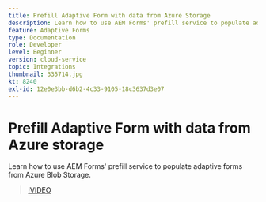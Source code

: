 ```yaml
---
title: Prefill Adaptive Form with data from Azure Storage
description: Learn how to use AEM Forms' prefill service to populate adaptive forms from Azure Blob Storage.
feature: Adaptive Forms
type: Documentation
role: Developer
level: Beginner
version: cloud-service
topic: Integrations
thumbnail: 335714.jpg
kt: 8240
exl-id: 12e0e3bb-d6b2-4c33-9105-18c3637d3e07
---
```

# Prefill Adaptive Form with data from Azure storage

Learn how to use AEM Forms' prefill service to populate adaptive forms from Azure Blob Storage.

>[!VIDEO](https://video.tv.adobe.com/v/335714/?quality=12&learn=on)

